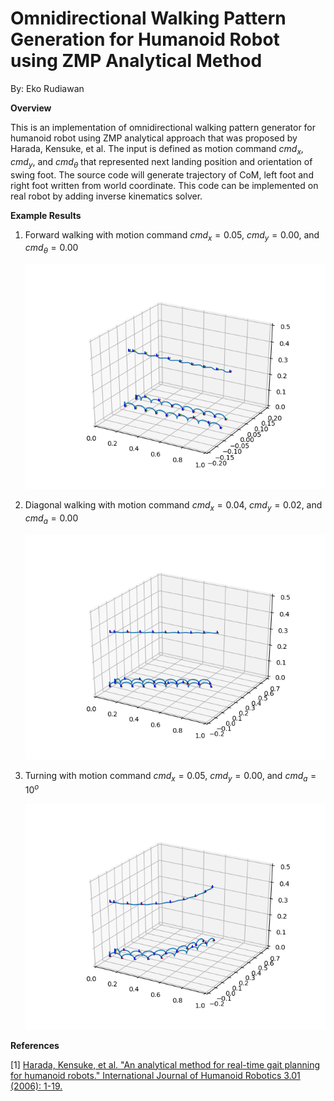 # Omnidirectional Walking Pattern Generation for Humanoid Robot using ZMP Analytical Method

By: Eko Rudiawan

**Overview**

This is an implementation of omnidirectional walking pattern generator for humanoid robot using ZMP analytical approach that was proposed by Harada, Kensuke, et al. The input is defined as motion command $cmd_x$, $cmd_y$, and $cmd_\theta$ that represented next landing position and orientation of swing foot. The source code will generate trajectory of CoM, left foot and right foot written from world coordinate. This code can be implemented on real robot by adding inverse kinematics solver.

**Example Results**

1. Forward walking with motion command $cmd_x = 0.05$, $cmd_y = 0.00$, and $cmd_\theta = 0.00$

    ![alt text](./images/Figure_1.png)

2. Diagonal walking with motion command $cmd_x = 0.04$, $cmd_y = 0.02$, and $cmd_a = 0.00$

    ![alt text](./images/Figure_3.png)

3. Turning with motion command $cmd_x = 0.05$, $cmd_y = 0.00$, and $cmd_a = 10^o$

    ![alt text](./images/Figure_2.png)

**References**

[1] [Harada, Kensuke, et al. "An analytical method for real-time gait planning for humanoid robots." International Journal of Humanoid Robotics 3.01 (2006): 1-19.](https://www.worldscientific.com/doi/abs/10.1142/S0219843606000643)